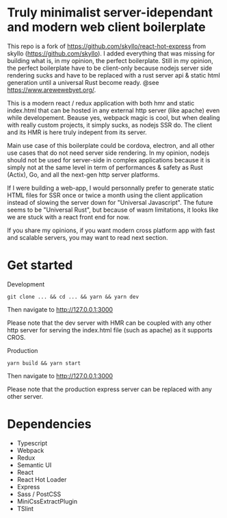 # Truly minimalist server-idependant and modern web client boilerplate

This repo is a fork of https://github.com/skyllo/react-hot-express from skyllo (https://github.com/skyllo). 
I added everything that was missing for building what is, in my opinion, the perfect boilerplate.
Still in my opinion, the perfect boilerplate have to be client-only because nodejs server side rendering sucks and have to be replaced with a rust server api & static html generation until a universal Rust become ready. @see https://www.arewewebyet.org/.

This is a modern react / redux application with both hmr and static index.html that can be hosted in any external http server (like apache) even while developement. Beause yes, webpack magic is cool, but when dealing with really custom projects, it simply sucks, as nodejs SSR do. The client and its HMR is here truly indepent from its server.

Main use case of this boilerplate could be cordova, electron, and all other use cases that do not need server side rendering. In my opinion, nodejs should not be used for server-side in complex applications because it is simply not at the same level in term of performances & safety as Rust (Actix), Go, and all the next-gen http server platforms. 

If I were building a web-app, I would personnally prefer to generate static HTML files for SSR once or twice a month using the client application instead of slowing the server down for "Universal Javascript". The future seems to be "Universal Rust", but because of wasm limitations, it looks like we are stuck with a react front end for now.

If you share my opinions, if you want modern cross platform app with fast and scalable servers, you may want to read next section.

# Get started 

Development
```
git clone ... && cd ... && yarn && yarn dev
```
Then navigate to http://127.0.0.1:3000

Please note that the dev server with HMR can be coupled with any other http server for serving the index.html file (such as apache) as it supports CROS. 

Production
```
yarn build && yarn start
```
Then navigate to http://127.0.0.1:3000

Please note that the production express server can be replaced with any other server.

# Dependencies
- Typescript
- Webpack 
- Redux
- Semantic UI
- React 
- React Hot Loader
- Express
- Sass / PostCSS
- MiniCssExtractPlugin
- TSlint
